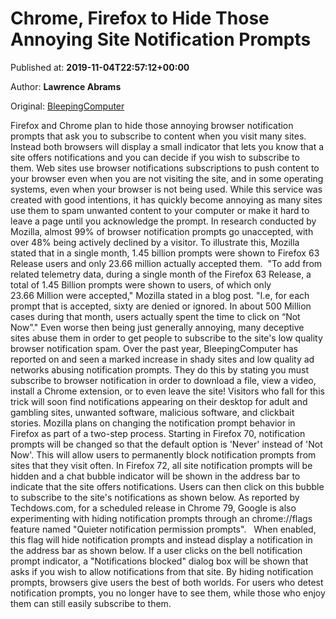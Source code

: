 
# Chrome, Firefox to Hide Those Annoying Site Notification Prompts

Published at: **2019-11-04T22:57:12+00:00**

Author: **Lawrence Abrams**

Original: [BleepingComputer](https://www.bleepingcomputer.com/news/software/chrome-firefox-to-hide-those-annoying-site-notification-prompts/)

Firefox and Chrome plan to hide those annoying browser notification prompts that ask you to subscribe to content when you visit many sites. Instead both browsers will display a small indicator that lets you know that a site offers notifications and you can decide if you wish to subscribe to them.
Web sites use browser notifications subscriptions to push content to your browser even when you are not visiting the site, and in some operating systems, even when your browser is not being used.
While this service was created with good intentions, it has quickly become annoying as many sites use them to spam unwanted content to your computer or make it hard to leave a page until you acknowledge the prompt.
In research conducted by Mozilla, almost 99% of browser notification prompts go unaccepted, with over 48% being actively declined by a visitor.
To illustrate this, Mozilla stated that in a single month, 1.45 billion prompts were shown to Firefox 63 Release users and only 23.66 million actually accepted them. 
"To add from related telemetry data, during a single month of the Firefox 63 Release, a total of 1.45 Billion prompts were shown to users, of which only 23.66 Million were accepted," Mozilla stated in a blog post. "I.e, for each prompt that is accepted, sixty are denied or ignored. In about 500 Million cases during that month, users actually spent the time to click on “Not Now”."
Even worse then being just generally annoying, many deceptive sites abuse them in order to get people to subscribe to the site's low quality browser notification spam.
Over the past year, BleepingComputer has reported on and seen a marked increase in shady sites and low quality ad networks abusing notification prompts. They do this by stating you must subscribe to browser notification in order to download a file, view a video, install a Chrome extension, or to even leave the site!
Visitors who fall for this trick will soon find notifications appearing on their desktop for adult and gambling sites, unwanted software, malicious software, and clickbait stories.
Mozilla plans on changing the notification prompt behavior in Firefox as part of a two-step process.
Starting in Firefox 70, notification prompts will be changed so that the default option is 'Never' instead of 'Not Now'. This will allow users to permanently block notification prompts from sites that they visit often.
In Firefox 72, all site notification prompts will be hidden and a chat bubble indicator will be shown in the address bar to indicate that the site offers notifications. Users can then click on this bubble to subscribe to the site's notifications as shown below.
As reported by Techdows.com, for a scheduled release in Chrome 79, Google is also experimenting with hiding notification prompts through an chrome://flags feature named "Quieter notification permission prompts".  
When enabled, this flag will hide notification prompts and instead display a notification in the address bar as shown below.
If a user clicks on the bell notification prompt indicator, a "Notifications blocked" dialog box will be shown that asks if you wish to allow notifications from that site.
By hiding notification prompts, browsers give users the best of both worlds. For users who detest notification prompts, you no longer have to see them, while those who enjoy them can still easily subscribe to them.
